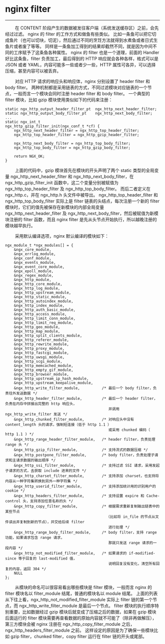 # nginx filter
***

&emsp;&emsp;
在 CONTENT 阶段产生的数据被发往客户端（系统发送缓存区）之前，会先经过过滤。
nginx 的 filter 的工作方式和做鱼有些类似。
比如一条鱼可以把它切成鱼片（也可以切块，切泥），然后通过不同的烹饪方法就得到水煮鱼或者日式生鱼片或者废了等等。
同样是一条鱼加工得到的结果却截然不同，就是因为中间不同的工序赋予了这条鱼各种属性。
nginx 的 filter 也是一个道理，前面的 Handler 好比这条鱼，filter 负责加工，最后得到的 HTTP 响应就会各种各样，格式可以是 JSON 或者 YAML，内容可能多一些或者少一些，HTTP 属性可各异，可以选择压缩，甚至内容可以被丢弃。

&emsp;&emsp;
对应 HTTP 请求的响应头和响应体，nginx 分别设置了 header filter 和 body filter。
两种机制都是采用链表的方式，不同过滤模块对应链表的一个节点，一般而言一个模块会同时注册 header filter 和 body filter。
一个典型的 filter 模块，比如 gzip 模块使用类似如下的代码来注册：

    static ngx_http_output_header_filter_pt  ngx_http_next_header_filter;
    static ngx_http_output_body_filter_pt    ngx_http_next_body_filter;
    ...
    static ngx_int_t
    ngx_http_gzip_filter_init(ngx_conf_t *cf) {
        ngx_http_next_header_filter = ngx_http_top_header_filter;
        ngx_http_top_header_filter = ngx_http_gzip_header_filter;

        ngx_http_next_body_filter = ngx_http_top_body_filter;
        ngx_http_top_body_filter = ngx_http_gzip_body_filter;

        return NGX_OK;
    }

&emsp;&emsp;
上面的代码中，gzip 模块首先在模块的开头声明了两个 static 类型的全局变量 ngx_http_next_header_filter 和 ngx_http_next_body_filter，在 ngx_http_gzip_filter_init 函数中，这二个变量分别被赋值为 ngx_http_top_header_filter 及 ngx_http_top_body_filter。
而后二者定义在 ngx_http.c，并在 ngx_http.h 头文件中被导出。
ngx_http_top_header_filter 和 ngx_http_top_body_filter 实际上是 filter 链表的头结点，每次注册一个新的 filter 模块时，它们的值先被保存在新模块的内部全局变量 ngx_http_next_header_filter 及 ngx_http_next_body_filter，然后被赋值为新模块注册的 filter 函数，而且 nginx filter 是先从头节点开始执行，所以越晚注册的模块越早执行。

&emsp;&emsp;
采用默认编译选项，nginx 默认编译的模块如下：

    ngx_module_t *ngx_modules[] = {
        &ngx_core_module,
        &ngx_errlog_module,
        &ngx_conf_module,
        &ngx_events_module,
        &ngx_event_core_module,
        &ngx_epoll_module,
        &ngx_regex_module,
        &ngx_http_module,
        &ngx_http_core_module,
        &ngx_http_log_module,
        &ngx_http_upstream_module,
        &ngx_http_static_module,
        &ngx_http_autoindex_module,
        &ngx_http_index_module,
        &ngx_http_auth_basic_module,
        &ngx_http_access_module,
        &ngx_http_limit_conn_module,
        &ngx_http_limit_req_module,
        &ngx_http_geo_module,
        &ngx_http_map_module,
        &ngx_http_split_clients_module,
        &ngx_http_referer_module,
        &ngx_http_rewrite_module,
        &ngx_http_proxy_module,
        &ngx_http_fastcgi_module,
        &ngx_http_uwsgi_module,
        &ngx_http_scgi_module,
        &ngx_http_memcached_module,
        &ngx_http_empty_gif_module,
        &ngx_http_browser_module,
        &ngx_http_upstream_ip_hash_module,
        &ngx_http_upstream_keepalive_module,
        &ngx_http_write_filter_module,          /* 最后一个 body filter，负责往外发送数据 */
        &ngx_http_header_filter_module,         /* 最后一个 header filter，负责在内存中拼接出完整的 http 响应头，
                                                   并调用 ngx_http_write_filter 发送 */
        &ngx_http_chunked_filter_module,        /* 对响应头中没有 content_length 头的请求，强制短连接（低于 http 1.1 ）
                                                   或采用 chunked 编码（ http 1.1 ) */
        &ngx_http_range_header_filter_module,   /* header filter，负责处理 range 头 */
        &ngx_http_gzip_filter_module,           /* 支持流式的数据压缩 */
        &ngx_http_postpone_filter_module,       /* body filter，负责处理子请求和主请求数据的输出顺序 */
        &ngx_http_ssi_filter_module,            /* 支持过滤 SSI 请求，采用发起子请求的方式，去获取 include 进来的文件 */
        &ngx_http_charset_filter_module,        /* 支持添加 charset，也支持将内容从一种字符集转换到另外一种字符集 */
        &ngx_http_userid_filter_module,         /* 支持添加统计用的识别用户的 cookie */
        &ngx_http_headers_filter_module,        /* 支持设置 expire 和 Cache-control 头，支持添加任意名称的头 */
        &ngx_http_copy_filter_module,           /* 根据需求重新复制输出链表中的某些节点
                                                  （比如将 in_file 的节点从文件读出并复制到新的节点），并交给后续 filter
                                                   进行处理 */
        &ngx_http_range_body_filter_module,     /* body filter，支持 range 功能，如果请求包含 range 请求，
                                                   那就只发送 range 请求的一段内容 */
        &ngx_http_not_modified_filter_module,   /* 如果请求的 if-modified-since 等于回复的 last-modified 值，
                                                   说明回复没有变化，清空所有回复的内容，返回 304 */
        NULL
    };

&emsp;&emsp;
从模块的命名可以很容易看出哪些模块是 filter 模块，一般而言 nginx 的 filter 模块名以 filter_module 结尾，普通的模块名以 module 结尾。
上面的列表从下往上看，ngx_http_not_modified_filter_module 实际上 filter 链的第一个节点，而 ngx_http_write_filter_module 是最后一个节点。
filter 模块的执行顺序特别重要，比如数据经过 gzip 模块后就变成了压缩之后的数据，如果在 gzip 模块后面运行的 filter 模块需要再查看数据的原始内容就不可能了（除非再做解压），第三方模块会被 nginx 注册在 ngx_http_copy_filter_module 之后，ngx_http_headers_filter_module 之前。
这样设定的原因是为了确保一些模块比如 gzip filter，chunked filter，copy filter 运行在 filter 链的开头或尾部。
